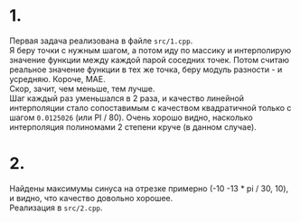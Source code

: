 # 1.  
Первая задача реализована в файле `src/1.cpp`.  
Я беру точки с нужным шагом, а потом иду по массику и интерполирую значение функции между каждой парой соседних точек. Потом считаю реальное значение функции в тех же точка, беру модуль разности - и усредняю. Короче, MAE.  
Скор, зачит, чем меньше, тем лучше.  
Шаг каждый раз уменьшался в 2 раза, и качество линейной интерполяции стало сопоставимым с качеством квадратичной только с шагом `0.0125026` (или PI / 80). Очень хорошо видно, насколько интерполяция полиномами 2 степени круче (в данном случае).  
# 2.  
Найдены максимумы синуса на отрезке примерно (-10 -13 * pi / 30, 10), и видно, что качество довольно хорошее.  
Реализация в `src/2.cpp`.  
